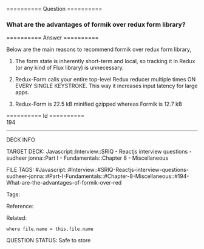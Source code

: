 ========== Question ==========  

### What are the advantages of formik over redux form library?  

========== Answer ==========  

Below are the main reasons to recommend formik over redux form library,

1.  The form state is inherently short-term and local, so tracking it in Redux
    (or any kind of Flux library) is unnecessary.

2.  Redux-Form calls your entire top-level Redux reducer multiple times ON EVERY
    SINGLE KEYSTROKE. This way it increases input latency for large apps.

3.  Redux-Form is 22.5 kB minified gzipped whereas Formik is 12.7 kB

========== Id ==========  
194

---

DECK INFO

TARGET DECK: Javascript::Interview::SRIQ - Reactjs interview questions - sudheer jonna::Part I - Fundamentals::Chapter 8 - Miscellaneous

FILE TAGS: #Javascript::#Interview::#SRIQ-Reactjs-interview-questions-sudheer-jonna::#Part-I-Fundamentals::#Chapter-8-Miscellaneous::#194-What-are-the-advantages-of-formik-over-red

Tags:

Reference:

Related:

```dataview
where file.name = this.file.name
```
QUESTION STATUS: Safe to store
